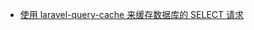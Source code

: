 - [使用 laravel-query-cache 来缓存数据库的 SELECT 请求](/laravel/using-laravel-query-cache-package-to-optimize-laravel-eloquent-queries.md)
